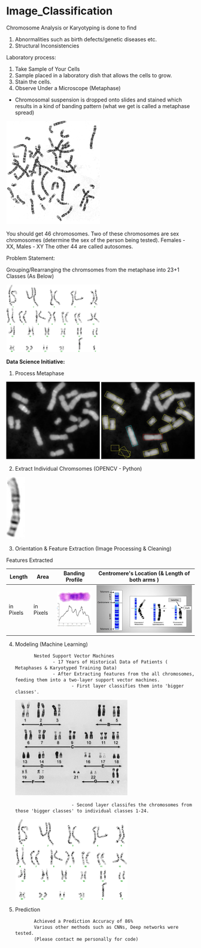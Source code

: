 # Image_Classification
Chromosome Analysis or Karyotyping is done to find  
1. Abnormalities such as birth defects/genetic diseases etc.
2. Structural Inconsistencies 

Laboratory process:
1. Take Sample of Your Cells 
2. Sample placed in a laboratory dish that allows the cells to grow.
3. Stain the cells.
4. Observe Under a Microscope (Metaphase)

* Chromosomal suspension is dropped onto slides and stained which results in a kind of banding pattern (what we get is called a metaphase spread)

<img src="metaphase.png" width="250">


You should get 46 chromosomes.
Two of these chromosomes are sex chromosomes (determine the sex of the person being tested). Females - XX, Males - XY
The other 44 are called autosomes.

Problem Statement:

Grouping/Rearranging the chromsomes from the metaphase into 23+1 Classes (As Below)

<img src="Karyotyping.png" width="250">



<b>Data Science Initiative:</b>

1. Process Metaphase


<img src="process.JPG" width="250">              <img src="metaphase_process.JPG" width="250">

2. Extract Individual Chromsomes (OPENCV - Python)

<img src="centromere.JPG" width="50">

3. Orientation & Feature Extraction (Image Processing & Cleaning)
       
  Features Extracted
  
  | Length | Area | Banding Profile | Centromere's Location (& Length of both arms )
  | --- | --- | --- | --- |
  | in Pixels | in Pixels |  <img src="density profile.JPG" width="100"> |  <img src="description.JPG" width="300"> |
  
4. Modeling (Machine Learning)


              Nested Support Vector Machines
                     - 17 Years of Historical Data of Patients ( Metaphases & Karyotyped Training Data)
                     - After Extracting features from the all chromosomes, feeding them into a two-layer support vector machines.
                            - First layer classifies them into 'bigger classes'.

     <img src="classes.jpg" width="300"> 
                            
                            - Second layer classifes the chromosomes from those 'bigger classes' to individual classes 1-24.
     <img src="Karyotyping.png" width="300"> 
                            
            
            
            
5. Prediction

              Achieved a Prediction Accuracy of 86% 
              Various other methods such as CNNs, Deep networks were tested.
              (Please contact me personally for code)
